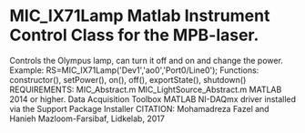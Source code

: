 # MIC_IX71Lamp Matlab Instrument Control Class for the MPB-laser.
Controls the Olympus lamp, can turn it off and on and change the
power.
Example: RS=MIC_IX71Lamp('Dev1','ao0','Port0/Line0');
Functions: constructor(), setPower(), on(), off(), exportState(),
shutdown()
REQUIREMENTS:
MIC_Abstract.m
MIC_LightSource_Abstract.m
MATLAB 2014 or higher.
Data Acquisition Toolbox
MATLAB NI-DAQmx driver installed via the Support Package Installer
CITATION:
Mohamadreza Fazel and Hanieh Mazloom-Farsibaf, Lidkelab, 2017
